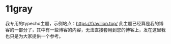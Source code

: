 # 11gray
我专用的typecho主题，示例站点：https://fravilion.top/
此主题已经算是我的博客的一部分了，其中有一些博客的内容，无法直接套用到您的博客上，发在这里我也只是为大家提供一个参考。
